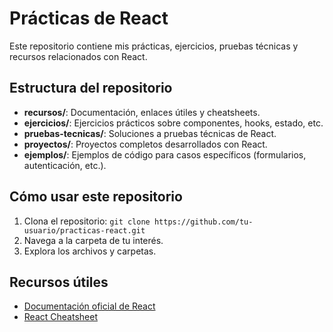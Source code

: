 # Prácticas de React

Este repositorio contiene mis prácticas, ejercicios, pruebas técnicas y recursos relacionados con React.

## Estructura del repositorio

- **recursos/**: Documentación, enlaces útiles y cheatsheets.
- **ejercicios/**: Ejercicios prácticos sobre componentes, hooks, estado, etc.
- **pruebas-tecnicas/**: Soluciones a pruebas técnicas de React.
- **proyectos/**: Proyectos completos desarrollados con React.
- **ejemplos/**: Ejemplos de código para casos específicos (formularios, autenticación, etc.).

## Cómo usar este repositorio

1. Clona el repositorio: `git clone https://github.com/tu-usuario/practicas-react.git`
2. Navega a la carpeta de tu interés.
3. Explora los archivos y carpetas.

## Recursos útiles

- [Documentación oficial de React](https://es.react.dev/)
- [React Cheatsheet](https://devhints.io/react)